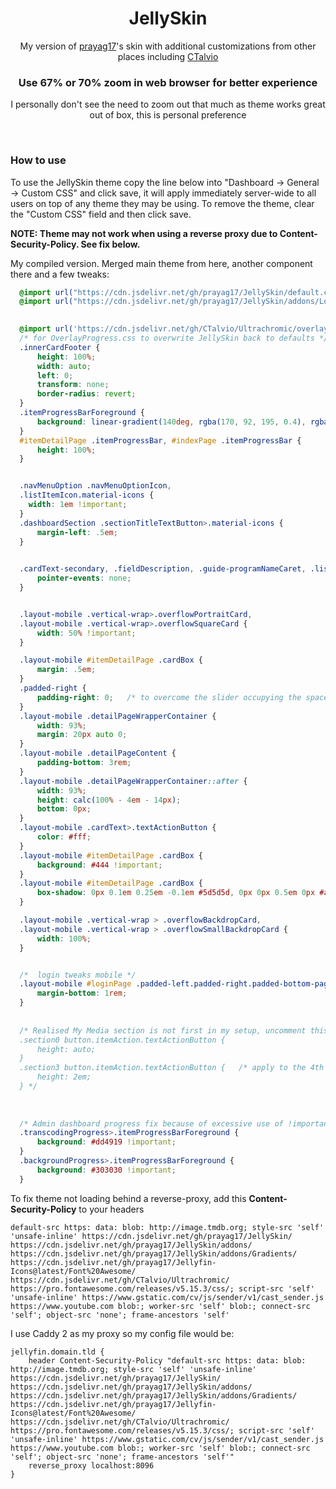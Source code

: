<div align="center">
  <h1>JellySkin</h1>
  <p>My version of <a href="https://github.com/prayag17/JellySkin">prayag17</a>'s skin with additional customizations from other places including <a href="https://github.com/CTalvio/Ultrachromic">CTalvio</a></p>
  <h3>Use 67% or 70% zoom in web browser for better experience</h3>
  <p>I personally don't see the need to zoom out that much as theme works great out of box, this is personal preference</p>
</div>
<br>
<h3>How to use</h3>

To use the JellySkin theme copy the line below into "Dashboard -> General -> Custom CSS" and click save, it will apply immediately server-wide to all users on top of any theme they may be using. To remove the theme, clear the "Custom CSS" field and then click save. 

<b>NOTE: Theme may not work when using a reverse proxy due to Content-Security-Policy. See fix below.</b>
  
  
<p>My compiled version. Merged main theme from here, another component there and a few tweaks:</p>
  
```css
  @import url("https://cdn.jsdelivr.net/gh/prayag17/JellySkin/default.css");
  @import url("https://cdn.jsdelivr.net/gh/prayag17/JellySkin/addons/Logo.css");

  
  @import url('https://cdn.jsdelivr.net/gh/CTalvio/Ultrachromic/overlayprogress.css');
  /* for OverlayProgress.css to overwrite JellySkin back to defaults */
  .innerCardFooter {
      height: 100%;
      width: auto;
      left: 0;
      transform: none;
      border-radius: revert;
  }
  .itemProgressBarForeground {
      background: linear-gradient(140deg, rgba(170, 92, 195, 0.4), rgba(0, 164, 220, 0.4)) !important;
  }
  #itemDetailPage .itemProgressBar, #indexPage .itemProgressBar {
      height: 100%;
  }


  .navMenuOption .navMenuOptionIcon,
  .listItemIcon.material-icons {
    width: 1em !important;
  }
  .dashboardSection .sectionTitleTextButton>.material-icons {
      margin-left: .5em;
  }

  
  .cardText-secondary, .fieldDescription, .guide-programNameCaret, .listItem .secondary, .nowPlayingBarSecondaryText, .programSecondaryTitle, .secondaryText {
      pointer-events: none;
  }


  .layout-mobile .vertical-wrap>.overflowPortraitCard, 
  .layout-mobile .vertical-wrap>.overflowSquareCard {
      width: 50% !important;
  }

  .layout-mobile #itemDetailPage .cardBox {
      margin: .5em;
  }
  .padded-right {
      padding-right: 0;   /* to overcome the slider occupying the space but sliders new-tech so minimal */
  }
  .layout-mobile .detailPageWrapperContainer {
      width: 93%;
      margin: 20px auto 0;
  }
  .layout-mobile .detailPageContent {
      padding-bottom: 3rem;
  }
  .layout-mobile .detailPageWrapperContainer::after {
      width: 93%;
      height: calc(100% - 4em - 14px);
      bottom: 0px;
  }
  .layout-mobile .cardText>.textActionButton {
      color: #fff;
  }
  .layout-mobile #itemDetailPage .cardBox {
      background: #444 !important;
  }
  .layout-mobile #itemDetailPage .cardBox {
      box-shadow: 0px 0.1em 0.25em -0.1em #5d5d5d, 0px 0px 0.5em 0px #a1a1a1;
  }

  .layout-mobile .vertical-wrap > .overflowBackdropCard, 
  .layout-mobile .vertical-wrap > .overflowSmallBackdropCard {
      width: 100%;
  }


  /*  login tweaks mobile */
  .layout-mobile #loginPage .padded-left.padded-right.padded-bottom-page {
      margin-bottom: 1rem;
  }
  
  
  /* Realised My Media section is not first in my setup, uncomment this code to change yours (if yours isn't the first as well, default not required) *
  .section0 button.itemAction.textActionButton {
      height: auto;
  }
  .section3 button.itemAction.textActionButton {   /* apply to the 4th home section *
      height: 2em;
  } */
  
  
  
  /* Admin dashboard progress fix because of excessive use of !important 😂 */
  .transcodingProgress>.itemProgressBarForeground {
      background: #dd4919 !important;
  }
  .backgroundProgress>.itemProgressBarForeground {
      background: #303030 !important;
  }

```

To fix theme not loading behind a reverse-proxy, add this **Content-Security-Policy** to your headers

```
default-src https: data: blob: http://image.tmdb.org; style-src 'self' 'unsafe-inline' https://cdn.jsdelivr.net/gh/prayag17/JellySkin/ https://cdn.jsdelivr.net/gh/prayag17/JellySkin/addons/ https://cdn.jsdelivr.net/gh/prayag17/JellySkin/addons/Gradients/ https://cdn.jsdelivr.net/gh/prayag17/Jellyfin-Icons@latest/Font%20Awesome/ https://cdn.jsdelivr.net/gh/CTalvio/Ultrachromic/ https://pro.fontawesome.com/releases/v5.15.3/css/; script-src 'self' 'unsafe-inline' https://www.gstatic.com/cv/js/sender/v1/cast_sender.js https://www.youtube.com blob:; worker-src 'self' blob:; connect-src 'self'; object-src 'none'; frame-ancestors 'self'
```

I use Caddy 2 as my proxy so my config file would be:

```
jellyfin.domain.tld {
    header Content-Security-Policy "default-src https: data: blob: http://image.tmdb.org; style-src 'self' 'unsafe-inline' https://cdn.jsdelivr.net/gh/prayag17/JellySkin/ https://cdn.jsdelivr.net/gh/prayag17/JellySkin/addons/ https://cdn.jsdelivr.net/gh/prayag17/JellySkin/addons/Gradients/ https://cdn.jsdelivr.net/gh/prayag17/Jellyfin-Icons@latest/Font%20Awesome/ https://cdn.jsdelivr.net/gh/CTalvio/Ultrachromic/ https://pro.fontawesome.com/releases/v5.15.3/css/; script-src 'self' 'unsafe-inline' https://www.gstatic.com/cv/js/sender/v1/cast_sender.js https://www.youtube.com blob:; worker-src 'self' blob:; connect-src 'self'; object-src 'none'; frame-ancestors 'self'"
    reverse_proxy localhost:8096
}
```
